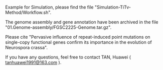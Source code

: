 
Example for Simulation, please find the file "Simulation-TiTv-Method/Workflow.sh".


The genome assembly and gene annotation have been archived in the file "01.Genome-assembly/FGSC2225-Genome.tar.gz".



Please cite "Pervasive influence of repeat-induced point mutations on single-copy functional genes confirm its importance in the evolution of Neurospora crassa".

If you have any questions, feel free to contact TAN, Huawei ( tanhuawei1991@163.com ).
